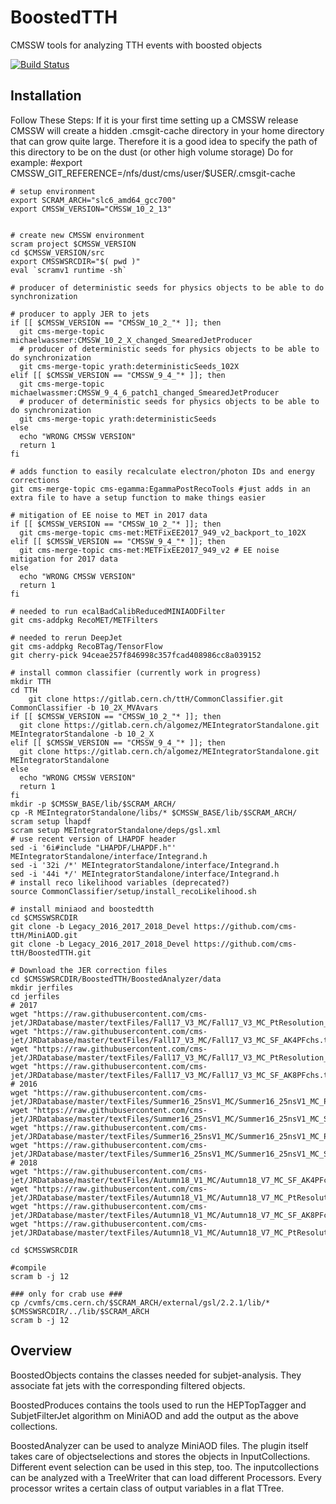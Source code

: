 BoostedTTH
=======
CMSSW tools for analyzing TTH events with boosted objects

[![Build Status](https://mharrend.web.cern.ch/buildStatus/icon?job=cms-ttH/BoostedTTH/CMSSW_8_0_26_patch1)](https://mharrend.web.cern.ch/job/cms-ttH/job/BoostedTTH/job/CMSSW_8_0_26_patch1/)

## Installation
Follow These Steps:
If it is your first time setting up a CMSSW release CMSSW will create a hidden .cmsgit-cache directory in your home directory that can grow quite large. Therefore it is a good idea to specify the path of this directory to be on the dust (or other high volume storage)
Do for example:
#export CMSSW_GIT_REFERENCE=/nfs/dust/cms/user/$USER/.cmsgit-cache

    # setup environment
    export SCRAM_ARCH="slc6_amd64_gcc700"
    export CMSSW_VERSION="CMSSW_10_2_13"
    
  
    # create new CMSSW environment
    scram project $CMSSW_VERSION
    cd $CMSSW_VERSION/src
    export CMSSWSRCDIR="$( pwd )"
    eval `scramv1 runtime -sh` 
    
    # producer of deterministic seeds for physics objects to be able to do synchronization
        
    # producer to apply JER to jets
    if [[ $CMSSW_VERSION == "CMSSW_10_2_"* ]]; then    
      git cms-merge-topic michaelwassmer:CMSSW_10_2_X_changed_SmearedJetProducer
      # producer of deterministic seeds for physics objects to be able to do synchronization
      git cms-merge-topic yrath:deterministicSeeds_102X
    elif [[ $CMSSW_VERSION == "CMSSW_9_4_"* ]]; then
      git cms-merge-topic michaelwassmer:CMSSW_9_4_6_patch1_changed_SmearedJetProducer
      # producer of deterministic seeds for physics objects to be able to do synchronization
      git cms-merge-topic yrath:deterministicSeeds
    else
      echo "WRONG CMSSW VERSION"
      return 1
    fi      

    # adds function to easily recalculate electron/photon IDs and energy corrections
    git cms-merge-topic cms-egamma:EgammaPostRecoTools #just adds in an extra file to have a setup function to make things easier
    
    # mitigation of EE noise to MET in 2017 data
    if [[ $CMSSW_VERSION == "CMSSW_10_2_"* ]]; then
      git cms-merge-topic cms-met:METFixEE2017_949_v2_backport_to_102X
    elif [[ $CMSSW_VERSION == "CMSSW_9_4_"* ]]; then
      git cms-merge-topic cms-met:METFixEE2017_949_v2 # EE noise mitigation for 2017 data
    else
      echo "WRONG CMSSW VERSION"
      return 1
    fi
    
    # needed to run ecalBadCalibReducedMINIAODFilter
    git cms-addpkg RecoMET/METFilters

    # needed to rerun DeepJet
    git cms-addpkg RecoBTag/TensorFlow
    git cherry-pick 94ceae257f846998c357fcad408986cc8a039152

    # install common classifier (currently work in progress)
    mkdir TTH
    cd TTH
        git clone https://gitlab.cern.ch/ttH/CommonClassifier.git CommonClassifier -b 10_2X_MVAvars
    if [[ $CMSSW_VERSION == "CMSSW_10_2_"* ]]; then
      git clone https://gitlab.cern.ch/algomez/MEIntegratorStandalone.git MEIntegratorStandalone -b 10_2_X
    elif [[ $CMSSW_VERSION == "CMSSW_9_4_"* ]]; then
      git clone https://gitlab.cern.ch/algomez/MEIntegratorStandalone.git MEIntegratorStandalone
    else
      echo "WRONG CMSSW VERSION"
      return 1
    fi
    mkdir -p $CMSSW_BASE/lib/$SCRAM_ARCH/
    cp -R MEIntegratorStandalone/libs/* $CMSSW_BASE/lib/$SCRAM_ARCH/
    scram setup lhapdf
    scram setup MEIntegratorStandalone/deps/gsl.xml
    # use recent version of LHAPDF header
    sed -i '6i#include "LHAPDF/LHAPDF.h"' MEIntegratorStandalone/interface/Integrand.h
    sed -i '32i /*' MEIntegratorStandalone/interface/Integrand.h
    sed -i '44i */' MEIntegratorStandalone/interface/Integrand.h
    # install reco likelihood variables (deprecated?)
    source CommonClassifier/setup/install_recoLikelihood.sh
    
    # install miniaod and boostedtth
    cd $CMSSWSRCDIR
    git clone -b Legacy_2016_2017_2018_Devel https://github.com/cms-ttH/MiniAOD.git
    git clone -b Legacy_2016_2017_2018_Devel https://github.com/cms-ttH/BoostedTTH.git
    
    # Download the JER correction files
    cd $CMSSWSRCDIR/BoostedTTH/BoostedAnalyzer/data
    mkdir jerfiles
    cd jerfiles
    # 2017
    wget "https://raw.githubusercontent.com/cms-jet/JRDatabase/master/textFiles/Fall17_V3_MC/Fall17_V3_MC_PtResolution_AK4PFchs.txt"
    wget "https://raw.githubusercontent.com/cms-jet/JRDatabase/master/textFiles/Fall17_V3_MC/Fall17_V3_MC_SF_AK4PFchs.txt"
    wget "https://raw.githubusercontent.com/cms-jet/JRDatabase/master/textFiles/Fall17_V3_MC/Fall17_V3_MC_PtResolution_AK8PFchs.txt"
    wget "https://raw.githubusercontent.com/cms-jet/JRDatabase/master/textFiles/Fall17_V3_MC/Fall17_V3_MC_SF_AK8PFchs.txt"
    # 2016
    wget "https://raw.githubusercontent.com/cms-jet/JRDatabase/master/textFiles/Summer16_25nsV1_MC/Summer16_25nsV1_MC_PtResolution_AK4PFchs.txt"
    wget "https://raw.githubusercontent.com/cms-jet/JRDatabase/master/textFiles/Summer16_25nsV1_MC/Summer16_25nsV1_MC_SF_AK4PFchs.txt"
    wget "https://raw.githubusercontent.com/cms-jet/JRDatabase/master/textFiles/Summer16_25nsV1_MC/Summer16_25nsV1_MC_PtResolution_AK8PFchs.txt"
    wget "https://raw.githubusercontent.com/cms-jet/JRDatabase/master/textFiles/Summer16_25nsV1_MC/Summer16_25nsV1_MC_SF_AK8PFchs.txt"
    # 2018
    wget "https://raw.githubusercontent.com/cms-jet/JRDatabase/master/textFiles/Autumn18_V1_MC/Autumn18_V7_MC_SF_AK4PFchs.txt"
    wget "https://raw.githubusercontent.com/cms-jet/JRDatabase/master/textFiles/Autumn18_V1_MC/Autumn18_V7_MC_PtResolution_AK4PFchs.txt"
    wget "https://raw.githubusercontent.com/cms-jet/JRDatabase/master/textFiles/Autumn18_V1_MC/Autumn18_V7_MC_SF_AK8PFchs.txt"
    wget "https://raw.githubusercontent.com/cms-jet/JRDatabase/master/textFiles/Autumn18_V1_MC/Autumn18_V7_MC_PtResolution_AK8PFchs.txt"

    cd $CMSSWSRCDIR
   
    #compile
    scram b -j 12
    
    ### only for crab use ###
    cp /cvmfs/cms.cern.ch/$SCRAM_ARCH/external/gsl/2.2.1/lib/* $CMSSWSRCDIR/../lib/$SCRAM_ARCH
    scram b -j 12
    
## Overview
BoostedObjects contains the classes needed for subjet-analysis. They associate fat jets with the corresponding filtered objects.

BoostedProduces contains the tools used to run the HEPTopTagger and SubjetFilterJet algorithm on MiniAOD and add the output as the above collections.

BoostedAnalyzer can be used to analyze MiniAOD files. The plugin itself takes care of objectselections and stores the objects in InputCollections. Different event selection can be used in this step, too. The inputcollections can be analyzed with a TreeWriter that can load different Processors. Every processor writes a certain class of output variables in a flat TTree.
